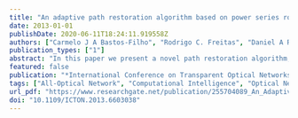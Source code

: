 ```yaml
---
title: "An adaptive path restoration algorithm based on power series routing for all-optical networks"
date: 2013-01-01
publishDate: 2020-06-11T18:24:11.919558Z
authors: ["Carmelo J A Bastos-Filho", "Rodrigo C. Freitas", "Daniel A R Chaves", admin, "Marcelo L P Freire", "Helder A. Pereira", "Joaquim F. Martins-Filho"]
publication_types: ["1"]
abstract: "In this paper we present a novel path restoration algorithm, named PSR-R. Our proposal is based on the power series routing (PSR) algorithm, which was proposed by Chaves et al. in 2011 for routing. The cost function for each link is given by a function expanded in a power series, considering as input variables the wavelength availability and the link length. The coefficients of the expanded function are determined by a global optimizer, which tries to minimize the rate of unsuccessful failure recovery (RUFR). We assessed our proposal by performing simulations of single link failures in a well-known network topology. The analytical model used to evaluate physical layer takes into account the following impairments: gain saturation, ASE noise depletion in the optical amplifiers, crosstalk in the optical switches, and polarization mode dispersion and residual chromatic dispersion in optical fibers. We compared our proposal with other approaches in different scenarios as a function of the network load. Our proposal outperformed all other approaches in terms of RUFR."
featured: false
publication: "*International Conference on Transparent Optical Networks*"
tags: ["All-Optical Network", "Computational Intelligence", "Optical Network Survivability", "Path Restoration", "Physical Layer Impairments", "Single Link Failure"]
url_pdf: "https://www.researchgate.net/publication/255704089_An_Adaptive_Path_Restoration_Algorithm_Based_on_Power_Series_Routing_for_All--Optical_Networks"
doi: "10.1109/ICTON.2013.6603038"
---
```


